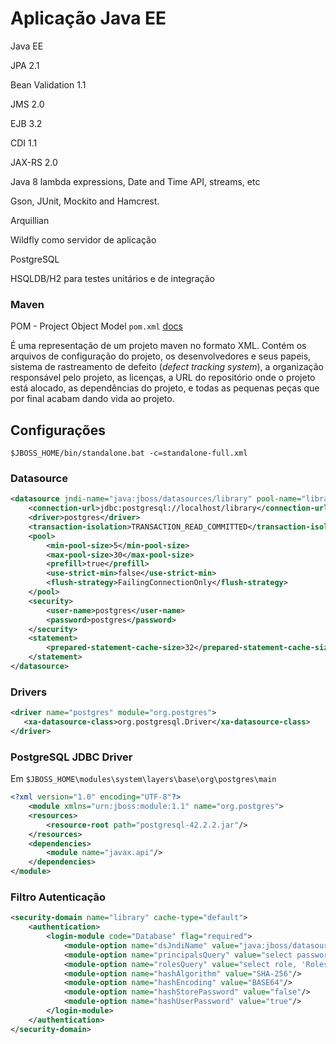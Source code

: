
# Aplicação Java EE

Java EE

JPA 2.1

Bean Validation 1.1

JMS 2.0

EJB 3.2

CDI 1.1

JAX-RS 2.0

Java 8 lambda expressions, Date and Time API, streams, etc

Gson, JUnit, Mockito and Hamcrest.

Arquillian

Wildfly como servidor de aplicação

PostgreSQL

HSQLDB/H2 para testes unitários e de integração

### Maven
POM - Project Object Model `pom.xml` [docs](https://maven.apache.org/pom.html)

É uma representação de um projeto maven no formato XML. Contém os arquivos de configuração do projeto, 
os desenvolvedores e seus papeis, sistema de rastreamento de defeito (_defect tracking system_), a 
organização responsável pelo projeto, as licenças, a URL do repositório onde o projeto está alocado, as dependências do projeto,
e todas as pequenas peças que por final acabam dando vida ao projeto.


## Configurações

`$JBOSS_HOME/bin/standalone.bat -c=standalone-full.xml`

### Datasource

```xml
<datasource jndi-name="java:jboss/datasources/library" pool-name="library-pool" enabled="true" use-java-context="true">
	<connection-url>jdbc:postgresql://localhost/library</connection-url>
	<driver>postgres</driver>
	<transaction-isolation>TRANSACTION_READ_COMMITTED</transaction-isolation>
	<pool>
		<min-pool-size>5</min-pool-size>
		<max-pool-size>30</max-pool-size>
		<prefill>true</prefill>
		<use-strict-min>false</use-strict-min>
		<flush-strategy>FailingConnectionOnly</flush-strategy>
	</pool>
	<security>
		<user-name>postgres</user-name>
		<password>postgres</password>
	</security>
	<statement>
		<prepared-statement-cache-size>32</prepared-statement-cache-size>
	</statement>
</datasource>
```

### Drivers

```xml
<driver name="postgres" module="org.postgres">
   <xa-datasource-class>org.postgresql.Driver</xa-datasource-class>
</driver>
```

### PostgreSQL JDBC Driver

Em `$JBOSS_HOME\modules\system\layers\base\org\postgres\main`

```xml
<?xml version="1.0" encoding="UTF-8"?>
	<module xmlns="urn:jboss:module:1.1" name="org.postgres">
	<resources>
		<resource-root path="postgresql-42.2.2.jar"/>
	</resources>
	<dependencies>
		<module name="javax.api"/>
	</dependencies>
</module>
```

### Filtro Autenticação
```xml
<security-domain name="library" cache-type="default">
    <authentication>
        <login-module code="Database" flag="required">
            <module-option name="dsJndiName" value="java:jboss/datasources/library"/>
            <module-option name="principalsQuery" value="select password from lib_user where email=?"/>
            <module-option name="rolesQuery" value="select role, 'Roles' from lib_user_role ur inner join lib_user u on u.id = ur.user_id where u.email=?"/>
            <module-option name="hashAlgorithm" value="SHA-256"/>
            <module-option name="hashEncoding" value="BASE64"/>
            <module-option name="hashStorePassword" value="false"/>
            <module-option name="hashUserPassword" value="true"/>
        </login-module>
    </authentication>
</security-domain>
```